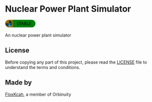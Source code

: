# Nuclear Power Plant Simulator

[<img alt="Status" src="https://raw.githubusercontent.com/Orbinuity/.github/main/status/stable.png" width="100" height="25">](https://orbinuity.github.io/Orbinuity/statusIcons.html)

An nuclear power plant simulator

## License

Before copying any part of this project, please read the [LICENSE](./LICENSE) file to understand the terms and conditions.

## Made by

[FloxKcah](https://github.com/FloxKcah), a member of Orbinuity
